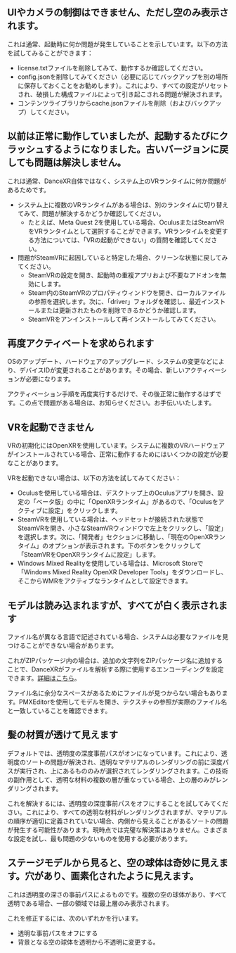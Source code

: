 ## UIやカメラの制御はできません、ただし空のみ表示されます。
これは通常、起動時に何か問題が発生していることを示しています。以下の方法を試してみることができます：
* license.txtファイルを削除してみて、動作するか確認してください。
* config.jsonを削除してみてください（必要に応じてバックアップを別の場所に保存しておくことをお勧めします）。これにより、すべての設定がリセットされ、破損した構成ファイルによって引き起こされる問題が解決されます。
* コンテンツライブラリからcache.jsonファイルを削除（およびバックアップ）してください。


## 以前は正常に動作していましたが、起動するたびにクラッシュするようになりました。古いバージョンに戻しても問題は解決しません。
これは通常、DanceXR自体ではなく、システム上のVRランタイムに何か問題があるためです。
* システム上に複数のVRランタイムがある場合は、別のランタイムに切り替えてみて、問題が解決するかどうか確認してください。
  * たとえば、Meta Quest 2を使用している場合、OculusまたはSteamVRをVRランタイムとして選択することができます。VRランタイムを変更する方法については、「VRの起動ができない」の質問を確認してください。
* 問題がSteamVRに起因していると特定した場合、クリーンな状態に戻してみてください。
  * SteamVRの設定を開き、起動時の重複アプリおよび不要なアドオンを無効にします。
  * Steam内のSteamVRのプロパティウィンドウを開き、ローカルファイルの参照を選択します。次に、「driver」フォルダを確認し、最近インストールまたは更新されたものを削除できるかどうか確認します。
  * SteamVRをアンインストールして再インストールしてみてください。


## 再度アクティベートを求められます
OSのアップデート、ハードウェアのアップグレード、システムの変更などにより、デバイスIDが変更されることがあります。その場合、新しいアクティベーションが必要になります。

アクティベーション手順を再度実行するだけで、その後正常に動作するはずです。この点で問題がある場合は、お知らせください。お手伝いいたします。


## VRを起動できません
VRの初期化にはOpenXRを使用しています。システムに複数のVRハードウェアがインストールされている場合、正常に動作するためにはいくつかの設定が必要なことがあります。

VRを起動できない場合は、以下の方法を試してみてください：
* Oculusを使用している場合は、デスクトップ上のOculusアプリを開き、設定の「ベータ版」の中に「OpenXRランタイム」があるので、「Oculusをアクティブに設定」をクリックします。
* SteamVRを使用している場合は、ヘッドセットが接続された状態でSteamVRを開き、小さなSteamVRウィンドウで左上をクリックし、「設定」を選択します。次に、「開発者」セクションに移動し、「現在のOpenXRランタイム」のオプションが表示されます。下のボタンをクリックして「SteamVRをOpenXRランタイムに設定」します。
* Windows Mixed Realityを使用している場合は、Microsoft Storeで「Windows Mixed Reality OpenXR Developer Tools」をダウンロードし、そこからWMRをアクティブなランタイムとして設定できます。


## モデルは読み込まれますが、すべてが白く表示されます
ファイル名が異なる言語で記述されている場合、システムは必要なファイルを見つけることができない場合があります。

これがZIPパッケージ内の場合は、追加の文字列をZIPパッケージ名に追加することで、DanceXRがファイルを解析する際に使用するエンコーディングを設定できます。[詳細はこちら](features/zip_format)。

ファイル名に余分なスペースがあるためにファイルが見つからない場合もあります。PMXEditorを使用してモデルを開き、テクスチャの参照が実際のファイル名と一致していることを確認できます。


## 髪の材質が透けて見えます
デフォルトでは、透明度の深度事前パスがオンになっています。これにより、透明度のソートの問題が解決され、透明なマテリアルのレンダリングの前に深度パスが実行され、上にあるもののみが選択されてレンダリングされます。この技術の副作用として、透明な材料の複数の層が重なっている場合、上の層のみがレンダリングされます。

これを解決するには、透明度の深度事前パスをオフにすることを試してみてください。これにより、すべての透明な材料がレンダリングされますが、マテリアルの順序が適切に定義されていない場合、内側から見えることがあるソートの問題が発生する可能性があります。現時点では完璧な解決策はありません。さまざまな設定を試し、最も問題の少ないものを使用する必要があります。
## ステージモデルから見ると、空の球体は奇妙に見えます。穴があり、画素化されたように見えます。
これは透明度の深さの事前パスによるものです。複数の空の球体があり、すべて透明である場合、一部の領域では最上層のみ表示されます。

これを修正するには、次のいずれかを行います。
* 透明な事前パスをオフにする
* 背景となる空の球体を透明から不透明に変更する。